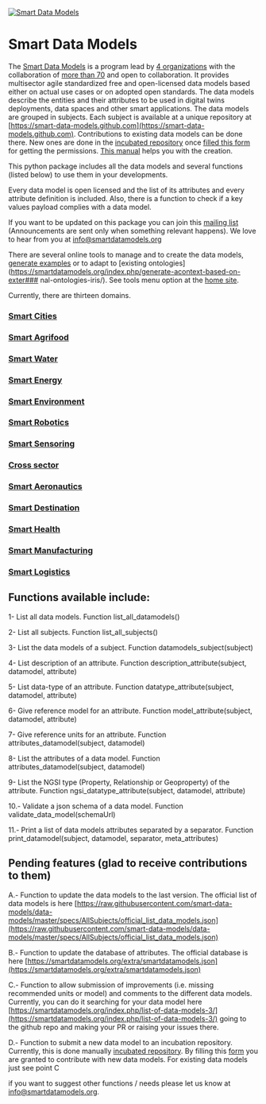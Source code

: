 [![Smart Data Models](https://smartdatamodels.org/wp-content/uploads/2022/01/SmartDataModels_logo.png "Logo")](https://smartdatamodels.org)  

Smart Data Models 
==================

The [Smart Data Models](https://smartdatamodels.org) is a program lead by [4 organizations](https://smartdatamodels.org/index.php/faqs/) with the collaboration of [more than 70](https://smartdatamodels.org/index.php/statistics/) and open to collaboration. It provides multisector agile standardized free and open-licensed data models based either on actual use cases or on adopted open standards.
The data models describe the entities and their attributes to be used in digital twins deployments, data spaces and other smart applications. The data models are grouped in subjects. Each subject is available at a unique repository at [https://smart-data-models.github.com](https://smart-data-models.github.com). Contributions to existing data models can be done there. New ones are done in the [incubated repository](https://github.com/smart-data-models/incubated/tree/master) once [filled this form](https://smartdatamodels.org/index.php/new-incubated-data-models/) for getting the permissions. [This manual](https://bit.ly/contribution_manual) helps you with the creation.

This python package includes all the data models and several functions (listed below) to use them in your developments.

Every data model is open licensed and the list of its attributes and every attribute definition is included. Also, there is a function to check if a key values payload complies with a data model.  

If you want to be updated on this package you can join this [mailing list](https://smartdatamodels.org/index.php/developers-list/) (Announcements are sent only when something relevant happens). We love to hear from you at info@smartdatamodels.org

There are several online tools to manage and to create the data models, [generate examples](https://smartdatamodels.org/index.php/generate-a-ngsi-ld-keyvalues-payload-compliant-with-a-data-model/) or to adapt to [existing ontologies](https://smartdatamodels.org/index.php/generate-acontext-based-on-exter### nal-ontologies-iris/). See tools menu option at the [home site](https://smartdatamodels.org).

Currently, there are thirteen domains. 
### [Smart Cities](https://github.com/smart-data-models/SmartCities)
### [Smart Agrifood](https://smartdatamodels.org/index.php/statistics/)
### [Smart Water](https://github.com/smart-data-models/SmartWater)
### [Smart Energy](https://github.com/smart-data-models/SmartEnergy)
### [Smart Environment](https://github.com/smart-data-models/SmartEnvironment)
### [Smart Robotics](https://github.com/smart-data-models/SmartRobotics)
### [Smart Sensoring](https://github.com/smart-data-models/Smart-Sensoring)
### [Cross sector](https://github.com/smart-data-models/CrossSector)
### [Smart Aeronautics](https://github.com/smart-data-models/SmartAeronautics)
### [Smart Destination](https://github.com/smart-data-models/SmartDestination)
### [Smart Health](https://github.com/smart-data-models/SmartHealth)
### [Smart Manufacturing](https://github.com/smart-data-models/SmartManufacturing)
### [Smart Logistics](https://github.com/smart-data-models/SmartLogistics)

## Functions available include:

1- List all data models. Function list_all_datamodels()

2- List all subjects. Function list_all_subjects()

3- List the data models of a subject. Function datamodels_subject(subject)

4- List description of an attribute. Function description_attribute(subject, datamodel, attribute)

5- List data-type of an attribute. Function datatype_attribute(subject, datamodel, attribute)

6- Give reference model for an attribute. Function model_attribute(subject, datamodel, attribute)

7- Give reference units for an attribute. Function attributes_datamodel(subject, datamodel)

8- List the attributes of a data model. Function attributes_datamodel(subject, datamodel)

9- List the NGSI type (Property, Relationship or Geoproperty) of the attribute. Function ngsi_datatype_attribute(subject, datamodel, attribute)

10.- Validate a json schema of a data model. Function validate_data_model(schemaUrl)

11.- Print a list of data models attributes separated by a separator. Function print_datamodel(subject, datamodel, separator, meta_attributes)

## Pending features (glad to receive contributions to them)

A.- Function to update the data models to the last version. The official list of data models is here
[https://raw.githubusercontent.com/smart-data-models/data-models/master/specs/AllSubjects/official_list_data_models.json](https://raw.githubusercontent.com/smart-data-models/data-models/master/specs/AllSubjects/official_list_data_models.json)

B.- Function to update the database of attributes. The official database is here [https://smartdatamodels.org/extra/smartdatamodels.json](https://smartdatamodels.org/extra/smartdatamodels.json)

C.- Function to allow submission of improvements (i.e. missing recommended units or model) and comments to the different data models. Currently, you can do it searching for your data model here 
[https://smartdatamodels.org/index.php/list-of-data-models-3/](https://smartdatamodels.org/index.php/list-of-data-models-3/) going to the github repo and making your PR or raising your issues there.

D.- Function to submit a new data model to an incubation repository. Currently, this is done manually [incubated repository](https://github.com/smart-data-models/incubated/tree/master). By filling this [form](https://smartdatamodels.org/index.php/new-incubated-data-models/) you are granted to contribute with new data models. For existing data models just see point C    

if you want to suggest other functions / needs please let us know at info@smartdatamodels.org. 